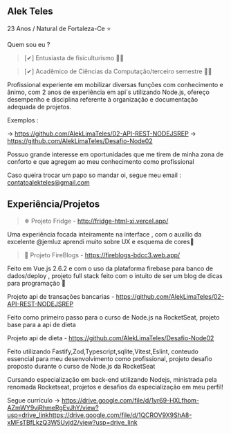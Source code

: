 ## Alek Teles
23 Anos / Natural de Fortaleza-Ce ⭐

Quem sou eu ?

> [✔] Entusiasta de fisiculturismo 🏋️‍♀️

> [✔] Acadêmico de Ciências da Computação/terceiro semestre 👨‍💻

Profissional experiente em mobilizar diversas funções com conhecimento e ânimo, com 2 anos de experiência em api´s utilizando Node.js, ofereço desempenho e disciplina referente à organização e documentação adequada de projetos.

Exemplos :

-> https://github.com/AlekLimaTeles/02-API-REST-NODEJSREP -> https://github.com/AlekLimaTeles/Desafio-Node02

Possuo grande interesse em oportunidades que me tirem de minha zona de conforto e que agregem ao meu conhecimento como profissional

Caso queira trocar um papo so mandar oi, segue meu email : contatoalekteles@gmail.com

## Experiência/Projetos
>  ❄ Projeto Fridge - http://fridge-html-xi.vercel.app/

Uma experiência focada inteiramente na interface , com o auxílio da excelente @jemluz aprendi muito sobre UX e esquema de cores🌈

>  📘 Projeto FireBlogs - https://fireblogs-bdcc3.web.app/

Feito em Vue.js 2.6.2 e com o uso da plataforma firebase para banco de dados/deploy , projeto full stack feito com o intuito de ser um blog de dicas para
programação 💬

Projeto api de transações bancarias - https://github.com/AlekLimaTeles/02-API-REST-NODEJSREP

Feito como primeiro passo para o curso de Node.js na RocketSeat, projeto base para a api de dieta

Projeto api de dieta - https://github.com/AlekLimaTeles/Desafio-Node02

Feito utilizando Fastify,Zod,Typescript,sqlite,Vitest,Eslint, conteudo essencial para meu desenvolvimento como profissional, projeto desafio proposto durante o curso de Node.js da RocketSeat

Cursando especialização em back-end utilizando Nodejs, ministrada pela renomada Rocketseat, projetos e desafios da especialização em meu perfil!

Segue currículo -> https://drive.google.com/file/d/1yr69-HXLfhom-AZmWY9vjRhmeRgEvJhY/view?usp=drive_linkhttps://drive.google.com/file/d/1QCROV9X9ShA8-xMFsTBfLkzQ3W5Uyjd2/view?usp=drive_link
